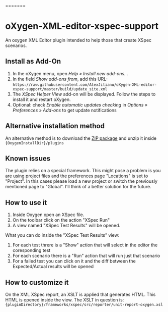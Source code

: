 
=======
# oXygen-XML-editor-xspec-support

An oxygen XML Editor plugin intended to help those that create XSpec scenarios.

Install as Add-On
-----------------

1. In the oXygen menu, open _Help » Install new add-ons..._
2. In the field _Show add-ons from_, add this URL: `https://raw.githubusercontent.com/AlexJitianu/oXygen-XML-editor-xspec-support/master/build/update_site.xml`
3. The _XSpec Helper View_ add-on will be displayed. Follow the steps to install it and restart oXygen.
4. Optional: check _Enable automatic updates checking_ in _Options » Preferences » Add-ons_ to get update notifications

Alternative installation method
-----

An alternative method is to download the [ZIP package](https://github.com/AlexJitianu/oXygen-XML-editor-xspec-support/blob/master/build/xspec.support-1.0-SNAPSHOT-plugin.zip?raw=true) and unzip it inside `{OxygenInstallDir}/plugins`


Known issues
----
The plugin relies on a special framework. This might pose a problem is you are using project 
files and the preferences page "Locations" is set to "Project". In this cases please load a 
new project or switch the previously mentioned page to "Global". I'll think of a better 
solution for the future.

How to use it
-----------

1. Inside Oxygen open an XSpec file.
1. On the toolbar click on the action "XSpec Run"
1. A view named "XSpec Test Results" will be opened. 


What you can do inside the "XSpec Test Results" view:

1. For each test threre is a "Show" action that will select in the editor the coresponding test
1. For each scenario there is a "Run" action that will run just that scenario
1. For a failed test you can click on it and the diff between the Expected/Actual results will be opened
 

How to customize it
-------------------
On the XML XSpec report, an XSLT is applied that generates HTML. This HTML is opened inside the view. The XSLT in question 
is: `{pluginDirectory}/frameworks/xspec/src/reporter/unit-report-oxygen.xsl`

